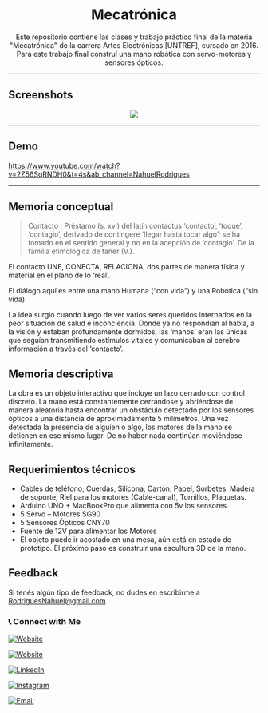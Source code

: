 
<h1 align="center">Mecatrónica</h1>

<p align="center">Este repositorio contiene las clases y trabajo práctico final de la materia "Mecatrónica" de la carrera Artes Electrónicas [UNTREF], cursado en 2016. Para este trabajo final construí una mano robótica con servo-motores y sensores ópticos.</p>

<hr>

## Screenshots

<p align="center">
<img src="https://res.cloudinary.com/naweb/image/upload/v1629471887/Captura_de_pantalla_2021-08-20_a_las_12.03.01_p.m._2_kzl5qh.png">
</p>

<hr>

## Demo 

https://www.youtube.com/watch?v=2Z56SqRNDH0&t=4s&ab_channel=NahuelRodrigues
<hr>

## Memoria conceptual
>Contacto : Préstamo (s. xvi) del latín contactus ‘contacto’, ‘toque’, ‘contagio’, derivado de contingere ‘llegar hasta tocar algo’; se ha tomado en el sentido general y no en la acepción de ‘contagio’. De la familia etimológica de tañer (V.).

El contacto UNE, CONECTA, RELACIONA, dos partes de manera física y material en el plano de lo ‘real’.

El diálogo aquí es entre una mano Humana (“con vida”) y una Robótica (“sin vida).

La idea surgió cuando luego de ver varios seres queridos internados en la peor situación de salud e inconciencia. Dónde ya no respondían al habla, a la visión y estaban profundamente dormidos, las ‘manos’ eran las únicas que seguían transmitiendo estímulos vitales y comunicaban al cerebro información a través del ‘contacto’.

## Memoria descriptiva
La obra es un objeto interactivo que incluye un lazo cerrado con control discreto.
La mano está constantemente cerrándose y abriéndose de manera aleatoria hasta encontrar un obstáculo detectado por los sensores ópticos a una distancia de aproximadamente 5 milímetros.
Una vez detectada la presencia de alguien o algo, los motores de la mano se detienen en ese mismo lugar.
De no haber nada continúan moviéndose infinitamente.

## Requerimientos técnicos
- Cables de teléfono, Cuerdas, Silicona, Cartón, Papel, Sorbetes, Madera de soporte, Riel para los motores (Cable-canal), Tornillos, Plaquetas.
- Arduino UNO + MacBookPro que alimenta con 5v los sensores.
- 5 Servo – Motores SG90
- 5 Sensores Ópticos CNY70
- Fuente de 12V para alimentar los Motores
- El objeto puede ir acostado en una mesa, aún está en estado de prototipo. El próximo paso es construir una escultura 3D de la mano.


## Feedback

Si tenés algún tipo  de feedback, no dudes en escribirme a RodriguesNahuel@gmail.com


<h3> 📞  Connect with Me </h3>

<p align="center">

<a href="https://nahuelrodrigues.github.io/portfolio/"><img alt="Website" src="https://img.shields.io/badge/nahuelrodrigues.github.io/portfolio/-black?style=flat-square&logo=google-chrome"></a>

  <a href="https://ninio.com.ar/"><img alt="Website" src="https://img.shields.io/badge/ninio.com.ar-black?style=flat-square&logo=google-chrome"></a>

<a href="https://www.linkedin.com/in/nahuel-rodrigues-7b482b67/"><img alt="LinkedIn" src="https://img.shields.io/badge/LinkedIn-Nahuel%20Rodrigues-blue?style=flat-square&logo=linkedin"></a>

<a href="https://www.instagram.com/ninioninianinie/"><img alt="Instagram" src="https://img.shields.io/badge/Instagram-ninioninianinie-black?style=flat-square&logo=instagram"></a>

<a href="mailto:rodriguesnahuel@gmail.com"><img alt="Email" src="https://img.shields.io/badge/Email-rodriguesnahuel@gmail.com-blue?style=flat-square&logo=gmail"></a>

</p>
